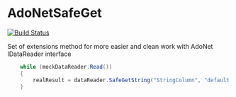 # AdoNetSafeGet

[![Build Status](https://dev.azure.com/arturstylus/AdoNetSafeGet/_apis/build/status/ArturLavrov.AdoNetSafeGet?branchName=master)](https://dev.azure.com/arturstylus/AdoNetSafeGet/_build/latest?definitionId=2&branchName=master)

Set of extensions method for more easier and clean work with AdoNet IDataReader interface 


```c#
    while (mockDataReader.Read())
    {
        realResult = dataReader.SafeGetString("StringColumn", "default value");
    }
```
